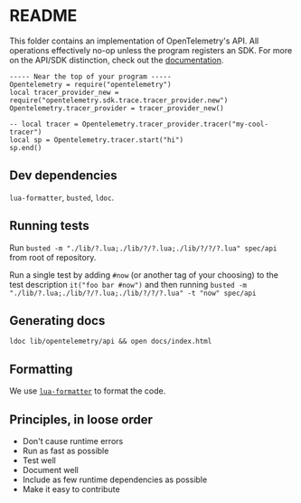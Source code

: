 # README

This folder contains an implementation of OpenTelemetry's API. All operations effectively no-op unless the program registers an SDK. For more on the API/SDK distinction, check out the [documentation](https://opentelemetry.io/docs/reference/specification/overview/#api).

```
----- Near the top of your program -----
Opentelemetry = require("opentelemetry")
local tracer_provider_new = require("opentelemetry.sdk.trace.tracer_provider.new")
Opentelemetry.tracer_provider = tracer_provider_new()

-- local tracer = Opentelemetry.tracer_provider.tracer("my-cool-tracer")
local sp = Opentelemetry.tracer.start("hi")
sp.end()
```

## Dev dependencies

`lua-formatter`, `busted`, `ldoc`.

## Running tests

Run `busted -m "./lib/?.lua;./lib/?/?.lua;./lib/?/?/?.lua" spec/api` from root of repository.

Run a single test by adding `#now` (or another tag of your choosing) to the test description `it("foo bar #now")` and then running `busted -m "./lib/?.lua;./lib/?/?.lua;./lib/?/?/?.lua" -t "now" spec/api`

## Generating docs

`ldoc lib/opentelemetry/api && open docs/index.html`

## Formatting

We use [`lua-formatter`](https://github.com/Koihik/LuaFormatter) to format the code.

## Principles, in loose order

* Don't cause runtime errors
* Run as fast as possible
* Test well
* Document well
* Include as few runtime dependencies as possible
* Make it easy to contribute
